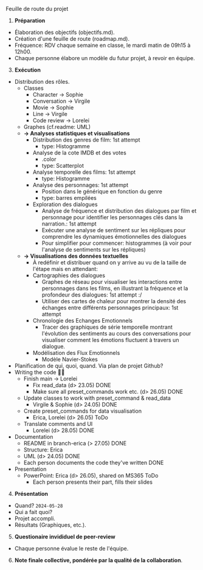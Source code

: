 Feuille de route du projet

1. **Préparation**

  * Élaboration des objectifs (objectifs.md).
  * Création d'une feuille de route (roadmap.md).
  * Fréquence: RDV chaque semaine en classe, le mardi matin de 09h15 à 12h00.
  * Chaque personne élabore un modèle du futur projet, à revoir en équipe.
 
3. **Exécution**
  * Distribution des rôles.
    * Classes
      * Character -> Sophie
      * Conversation -> Virgile
      * Movie -> Sophie
      * Line -> Virgile
      * Code review -> Lorelei
    * Graphes (cf.readme: UML)
    * **-> Analyses statistiques et visualisations**
      * Distribution des genres de film: 1st attempt
        * type: Histogramme
      * Analyse de la cote IMDB et des votes 
        * .color
        * type: Scatterplot
      * Analyse temporelle des films: 1st attempt
        * type: Histogramme
      * Analyse des personnages: 1st attempt
        * Position dans le générique en fonction du genre
        * type: barres empilées
      * Exploration des dialogues
        * Analyse de fréquence et distribution des dialogues par film et personnage pour identifier les personnages clés dans la narration.: 1st attempt
        * Exécuter une analyse de sentiment sur les répliques pour comprendre les dynamiques émotionnelles des dialogues 
        * Pour simplifier pour commencer: histogrammes (à voir pour l'analyse de sentiments sur les répliques)
     * **-> Visualisations des données textuelles**
       * À redéfinir et distribuer quand on y arrive au vu de la taille de l'étape mais en attendant:
       * Cartographies des dialogues
         * Graphes de réseau pour visualiser les interactions entre personnages dans les films, en illustrant la fréquence et la profondeur des dialogues: 1st attempt :/
         * Utiliser des cartes de chaleur pour montrer la densité des échanges entre différents personnages principaux: 1st attempt
       * Chronologie des Echanges Emotionnels
         * Tracer des graphiques de série temporelle montrant l'évolution des sentiments au cours des conversations pour visualiser comment les émotions fluctuent à travers un dialogue.
       * Modélisation des Flux Emotionnels 
         * Modèle Navier-Stokes
  * Planification de qui, quoi, quand. Via plan de projet Github?
  * Writing the code 🧑‍💻
    * Finish main -> Lorelei
      * Fix read_data (d> 23.05) DONE
      * Make sure all preset_commands work etc. (d> 26.05) DONE
    * Update classes to work with preset_command & read_data
      * Virgile & Sophie (d> 24.05) DONE
    * Create preset_commands for data visualisation
      * Erica, Lorelei (d> 26.05) ToDo
    * Translate comments and UI
      * Lorelei (d> 28.05) DONE
  * Documentation
    * README in branch-erica (> 27.05) DONE
    * Structure: Erica
    * UML (d> 24.05) DONE
    * Each person documents the code they've written DONE
  * Presentation
    * PowerPoint: Erica (d> 26.05), shared on MS365 ToDo
      * Each person presents their part, fills their slides

4. **Présentation**
  * Quand? `2024-05-28`
  * Qui a fait quoi?
  * Projet accompli.
  * Résultats (Graphiques, etc.).

5. **Questionaire invididuel de peer-review**
  * Chaque personne évalue le reste de l'équipe.
 
6. **Note finale collective, pondérée par la qualité de la collaboration**.
